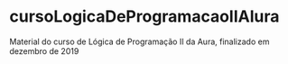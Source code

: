 # cursoLogicaDeProgramacaoIIAlura
Material do curso de Lógica de Programação II da Aura, finalizado em dezembro de 2019
